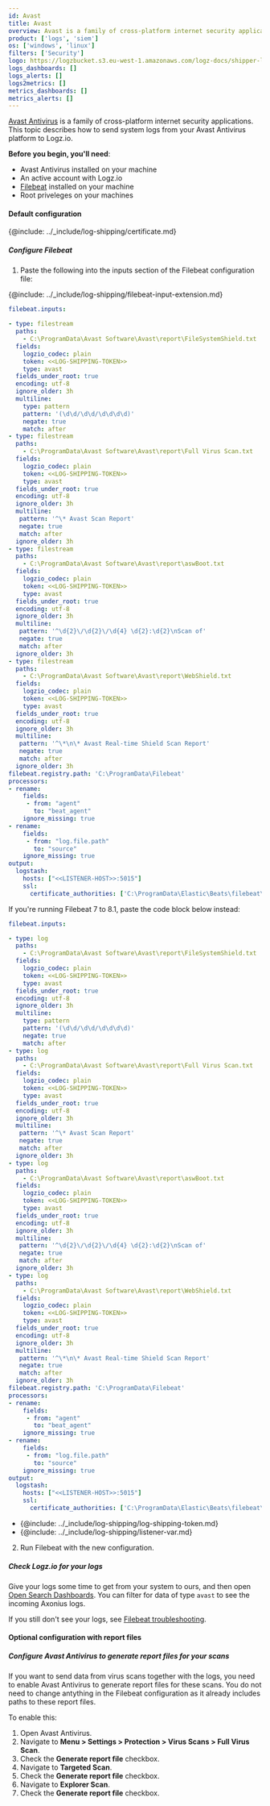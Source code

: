 ```yaml
---
id: Avast
title: Avast
overview: Avast is a family of cross-platform internet security applications. This topic describes how to send system logs from your Avast Antivirus platform to Logz.io. 
product: ['logs', 'siem']
os: ['windows', 'linux']
filters: ['Security']
logo: https://logzbucket.s3.eu-west-1.amazonaws.com/logz-docs/shipper-logos/avast.png
logs_dashboards: []
logs_alerts: []
logs2metrics: []
metrics_dashboards: []
metrics_alerts: []
---
```


[Avast Antivirus](https://www.avast.com/) is a family of cross-platform internet security applications. This topic describes how to send system logs from your Avast Antivirus platform to Logz.io. 

**Before you begin, you'll need**:

* Avast Antivirus installed on your machine
* An active account with Logz.io
* [Filebeat](https://www.elastic.co/guide/en/beats/filebeat/current/filebeat-installation.html) installed on your machine
* Root priveleges on your machines 

#### Default configuration

 

{@include: ../_include/log-shipping/certificate.md}


##### Configure Filebeat

1. Paste the following into the inputs section of the Filebeat configuration file:

{@include: ../_include/log-shipping/filebeat-input-extension.md}


   ```yaml
   filebeat.inputs:
   
   - type: filestream
     paths:
       - C:\ProgramData\Avast Software\Avast\report\FileSystemShield.txt
     fields:
       logzio_codec: plain
       token: <<LOG-SHIPPING-TOKEN>>
       type: avast
     fields_under_root: true
     encoding: utf-8
     ignore_older: 3h
     multiline:
       type: pattern 
       pattern: '(\d\d/\d\d/\d\d\d\d)' 
       negate: true 
       match: after
   - type: filestream
     paths:
       - C:\ProgramData\Avast Software\Avast\report\Full Virus Scan.txt
     fields:
       logzio_codec: plain
       token: <<LOG-SHIPPING-TOKEN>>
       type: avast
     fields_under_root: true
     encoding: utf-8
     ignore_older: 3h
     multiline:
      pattern: '^\* Avast Scan Report'
      negate: true
      match: after
     ignore_older: 3h
   - type: filestream
     paths:
       - C:\ProgramData\Avast Software\Avast\report\aswBoot.txt
     fields:
       logzio_codec: plain
       token: <<LOG-SHIPPING-TOKEN>>
       type: avast
     fields_under_root: true
     encoding: utf-8
     ignore_older: 3h
     multiline:
      pattern: '^\d{2}\/\d{2}\/\d{4} \d{2}:\d{2}\nScan of'
      negate: true
      match: after
     ignore_older: 3h
   - type: filestream
     paths:
       - C:\ProgramData\Avast Software\Avast\report\WebShield.txt
     fields:
       logzio_codec: plain
       token: <<LOG-SHIPPING-TOKEN>>
       type: avast
     fields_under_root: true
     encoding: utf-8
     ignore_older: 3h
     multiline:
      pattern: '^\*\n\* Avast Real-time Shield Scan Report'
      negate: true
      match: after
     ignore_older: 3h
   filebeat.registry.path: 'C:\ProgramData\Filebeat'
   processors:
   - rename:
       fields:
        - from: "agent"
          to: "beat_agent"
       ignore_missing: true
   - rename:
       fields:
        - from: "log.file.path"
          to: "source"
       ignore_missing: true
   output:
     logstash:
       hosts: ["<<LISTENER-HOST>>:5015"]  
       ssl:
         certificate_authorities: ['C:\ProgramData\Elastic\Beats\filebeat\Logzio.crt']

   ```

   If you're running Filebeat 7 to 8.1, paste the code block below instead:


   ```yaml
   filebeat.inputs:
   
   - type: log
     paths:
       - C:\ProgramData\Avast Software\Avast\report\FileSystemShield.txt
     fields:
       logzio_codec: plain
       token: <<LOG-SHIPPING-TOKEN>>
       type: avast
     fields_under_root: true
     encoding: utf-8
     ignore_older: 3h
     multiline:
       type: pattern 
       pattern: '(\d\d/\d\d/\d\d\d\d)' 
       negate: true 
       match: after
   - type: log
     paths:
       - C:\ProgramData\Avast Software\Avast\report\Full Virus Scan.txt
     fields:
       logzio_codec: plain
       token: <<LOG-SHIPPING-TOKEN>>
       type: avast
     fields_under_root: true
     encoding: utf-8
     ignore_older: 3h
     multiline:
      pattern: '^\* Avast Scan Report'
      negate: true
      match: after
     ignore_older: 3h
   - type: log
     paths:
       - C:\ProgramData\Avast Software\Avast\report\aswBoot.txt
     fields:
       logzio_codec: plain
       token: <<LOG-SHIPPING-TOKEN>>
       type: avast
     fields_under_root: true
     encoding: utf-8
     ignore_older: 3h
     multiline:
      pattern: '^\d{2}\/\d{2}\/\d{4} \d{2}:\d{2}\nScan of'
      negate: true
      match: after
     ignore_older: 3h
   - type: log
     paths:
       - C:\ProgramData\Avast Software\Avast\report\WebShield.txt
     fields:
       logzio_codec: plain
       token: <<LOG-SHIPPING-TOKEN>>
       type: avast
     fields_under_root: true
     encoding: utf-8
     ignore_older: 3h
     multiline:
      pattern: '^\*\n\* Avast Real-time Shield Scan Report'
      negate: true
      match: after
     ignore_older: 3h
   filebeat.registry.path: 'C:\ProgramData\Filebeat'
   processors:
   - rename:
       fields:
        - from: "agent"
          to: "beat_agent"
       ignore_missing: true
   - rename:
       fields:
        - from: "log.file.path"
          to: "source"
       ignore_missing: true
   output:
     logstash:
       hosts: ["<<LISTENER-HOST>>:5015"]  
       ssl:
         certificate_authorities: ['C:\ProgramData\Elastic\Beats\filebeat\Logzio.crt']

   ```
  
  
   * {@include: ../_include/log-shipping/log-shipping-token.md}
   * {@include: ../_include/log-shipping/listener-var.md}

2. Run Filebeat with the new configuration.

##### Check Logz.io for your logs

Give your logs some time to get from your system to ours, and then open [Open Search Dashboards](https://app.logz.io/#/dashboard/osd). You can filter for data of type `avast` to see the incoming Axonius logs.
  
If you still don't see your logs, see [Filebeat troubleshooting](https://docs.logz.io/shipping/log-sources/filebeat.html#troubleshooting).
  
 

#### Optional configuration with report files

 


##### Configure Avast Antivirus to generate report files for your scans
  
If you want to send data from virus scans together with the logs, you need to enable Avast Antivirus to generate report files for these scans. You do not need to change antything in the Filebeat configuration as it already includes paths to these report files.
  
To enable this:

1. Open Avast Antivirus.
2. Navigate to **Menu > Settings > Protection > Virus Scans > Full Virus Scan**.
3. Check the **Generate report file** checkbox.
4. Navigate to **Targeted Scan**.
5. Check the **Generate report file** checkbox.
6. Navigate to **Explorer Scan**.
7. Check the **Generate report file** checkbox.


 
 
